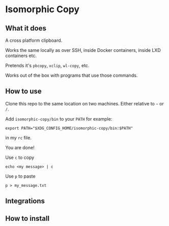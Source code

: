 # Isomorphic Copy

## What it does

A cross platform clipboard.

Works the same locally as over SSH, inside Docker containers, inside LXD containers etc.

Pretends it's `pbcopy`, `xclip`, `wl-copy`, etc.

Works out of the box with programs that use those commands.

## How to use

Clone this repo to the same location on two machines. Either relative to `~` or `/`.

Add `isomorphic-copy/bin` to your `PATH` for example:

`export PATH="$XDG_CONFIG_HOME/isomorphic-copy/bin:$PATH"`

in my `rc` file.

You are done!

Use `c` to copy

`echo <my message> | c`

Use `p` to paste

`p > my_message.txt`


## Integrations

## How to install

